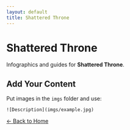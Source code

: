 ```yaml
---
layout: default
title: Shattered Throne
---
```


<div class="container">
<h1>Shattered Throne</h1>
<p>Infographics and guides for <strong>Shattered Throne</strong>.</p>
</div>

## Add Your Content

Put images in the `imgs` folder and use:

`![Description](imgs/example.jpg)`

[← Back to Home](../../index.html)
